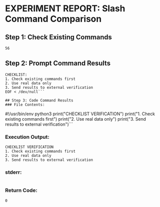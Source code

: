 # EXPERIMENT REPORT: Slash Command Comparison

## Step 1: Check Existing Commands
```
56
```

## Step 2: Prompt Command Results
```
CHECKLIST:
1. Check existing commands first
2. Use real data only  
3. Send results to external verification
EOF < /dev/null```

## Step 3: Code Command Results
### File Contents:
```
#!/usr/bin/env python3
print("CHECKLIST VERIFICATION")
print("1. Check existing commands first")
print("2. Use real data only")
print("3. Send results to external verification")```
### Execution Output:
```
CHECKLIST VERIFICATION
1. Check existing commands first
2. Use real data only
3. Send results to external verification
```
### stderr:
```
```
### Return Code:
```
0
```
